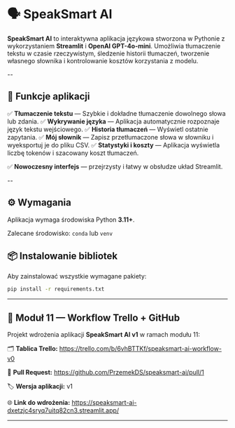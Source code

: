 # 🗣️ SpeakSmart AI

**SpeakSmart AI** to interaktywna aplikacja językowa stworzona w Pythonie z wykorzystaniem **Streamlit** i **OpenAI GPT-4o-mini**.
Umożliwia tłumaczenie tekstu w czasie rzeczywistym, śledzenie historii tłumaczeń, tworzenie własnego słownika i kontrolowanie kosztów korzystania z modelu.

--

## 🚀 Funkcje aplikacji

✅ **Tłumaczenie tekstu** — Szybkie i dokładne tłumaczenie dowolnego słowa lub zdania.
✅ **Wykrywanie języka** — Aplikacja automatycznie rozpoznaje język tekstu wejściowego.
✅ **Historia tłumaczeń** — Wyświetl ostatnie zapytania.
✅ **Mój słownik** — Zapisz przetłumaczone słowa w słowniku i wyeksportuj je do pliku CSV.
✅ **Statystyki i koszty** — Aplikacja wyświetla liczbę tokenów i szacowany koszt tłumaczeń.

✅ **Nowoczesny interfejs** — przejrzysty i łatwy w obsłudze układ Streamlit.

--

## ⚙️ Wymagania

Aplikacja wymaga środowiska Python **3.11+**.

Zalecane środowisko: `conda` lub `venv`

## 📦 Instalowanie bibliotek

Aby zainstalować wszystkie wymagane pakiety:

```bash
pip install -r requirements.txt

```
---

## 🧩 Moduł 11 — Workflow Trello + GitHub

Projekt wdrożenia aplikacji **SpeakSmart AI v1** w ramach modułu 11:

🗂️ **Tablica Trello:** https://trello.com/b/6vhBTTKf/speaksmart-ai-workflow-v0

🔀 **Pull Request:** https://github.com/PrzemekDS/speaksmart-ai/pull/1

🏷️ **Wersja aplikacji:** v1

🌐 **Link do wdrożenia:** https://speaksmart-ai-dxetzjc4sryq7uitq82cn3.streamlit.app/

---
